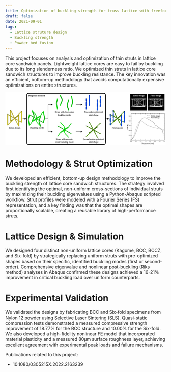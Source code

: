 ```yaml
---
title: Optimization of buckling strength for truss lattice with freeform cross-sections
draft: false
date: 2021-09-01
tags:
  - Lattice struture design
  - Buckling strength
  - Powder bed fusion
---
```


This project focuses on analysis and optimization of thin struts in lattice core sandwich panels. Lightweight lattice cores are easy to fail by buckling due to its long slenderness ratio. We optimized thin struts in lattice core sandwich structures to improve buckling resistance. The key innovation was an efficient, bottom-up methodology that avoids computationally expensive optimizations on entire structures.

![Project Graphic Abstract](R01-GAbstract.jpg "Project Graphic Abstract")

# Methodology & Strut Optimization
We developed an efficient, bottom-up design methodology to improve the buckling strength of lattice core sandwich structures. The strategy involved first identifying the optimal, non-uniform cross-sections of individual struts by maximizing their buckling eigenvalues using a Python-Abaqus scripted workflow. Strut profiles were modeled with a Fourier Series (FS) representation, and a key finding was that the optimal shapes are proportionally scalable, creating a reusable library of high-performance struts.

# Lattice Design & Simulation
We designed four distinct non-uniform lattice cores (Kagome, BCC, BCCZ, and Six-fold) by strategically replacing uniform struts with pre-optimized shapes based on their specific, identified buckling modes (first or second-order). Comprehensive eigenvalue and nonlinear post-buckling (Riks method) analyses in Abaqus confirmed these designs achieved a 16-21% improvement in critical buckling load over uniform counterparts.

# Experimental Validation
We validated the designs by fabricating BCC and Six-fold specimens from Nylon 12 powder using Selective Laser Sintering (SLS). Quasi-static compression tests demonstrated a measured compressive strength improvement of 18.77% for the BCC structure and 10.00% for the Six-fold. We also developed a high-fidelity nonlinear FE model that incorporated material plasticity and a measured 80µm surface roughness layer, achieving excellent agreement with experimental peak loads and failure mechanisms.





Publications related to this project:
- 10.1080/0305215X.2022.2163239


<!--more-->

